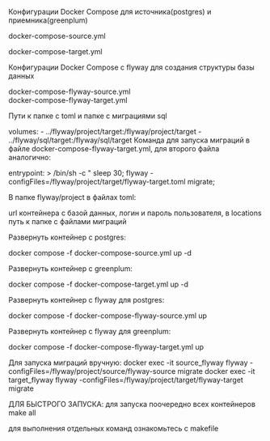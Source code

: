 Конфигурации Docker Compose для источника(postgres) и приемника(greenplum)
  
  docker-compose-source.yml 

  docker-compose-target.yml

Конфигурации Docker Compose с flyway для создания структуры базы данных

 docker-compose-flyway-source.yml  
 docker-compose-flyway-target.yml 

Пути к папке с toml и папке с миграциями sql

  volumes:
      - ../flyway/project/target:/flyway/project/target
      - ../flyway/sql/target:/flyway/sql/target
Команда для запуска миграций в файле docker-compose-flyway-target.yml, для второго файла аналогично:

  entrypoint: >
      /bin/sh -c "
      sleep 30;
      flyway -configFiles=/flyway/project/target/flyway-target.toml migrate; 

 В папке flyway/project в файлах toml:
 
 url контейнера с базой данных, логин и пароль пользователя, 
 в locations путь к папке с файлами миграций

Развернуть контейнер с postgres:

  docker compose -f docker-compose-source.yml up -d

Развернуть контейнер с greenplum:

  docker compose -f docker-compose-target.yml up -d

Развернуть контейнер с flyway для postgres:

  docker compose -f docker-compose-flyway-source.yml up

Развернуть контейнер с flyway для greenplum:

  docker compose -f docker-compose-flyway-target.yml up 

Для запуска миграций вручную:
  docker exec -it source_flyway flyway -configFiles=/flyway/project/source/flyway-source migrate
  docker exec -it target_flyway flyway -configFiles=/flyway/project/target/flyway-target migrate

ДЛЯ БЫСТРОГО ЗАПУСКА:
для запуска поочередно всех контейнеров
 make all

для выполнения отдельных команд ознакомьтесь с makefile